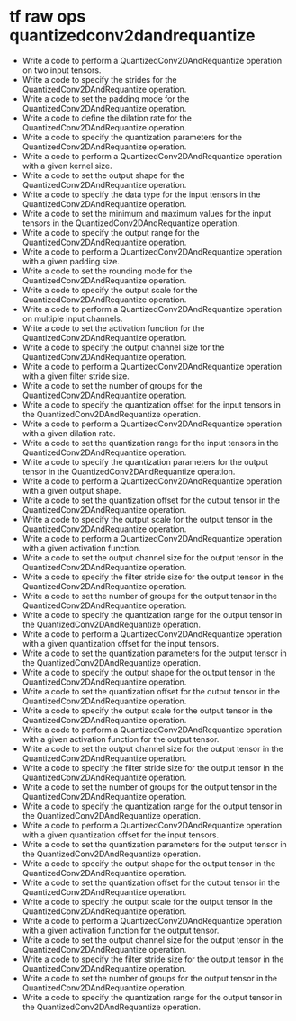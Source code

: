 # tf raw ops quantizedconv2dandrequantize

- Write a code to perform a QuantizedConv2DAndRequantize operation on two input tensors.
- Write a code to specify the strides for the QuantizedConv2DAndRequantize operation.
- Write a code to set the padding mode for the QuantizedConv2DAndRequantize operation.
- Write a code to define the dilation rate for the QuantizedConv2DAndRequantize operation.
- Write a code to specify the quantization parameters for the QuantizedConv2DAndRequantize operation.
- Write a code to perform a QuantizedConv2DAndRequantize operation with a given kernel size.
- Write a code to set the output shape for the QuantizedConv2DAndRequantize operation.
- Write a code to specify the data type for the input tensors in the QuantizedConv2DAndRequantize operation.
- Write a code to set the minimum and maximum values for the input tensors in the QuantizedConv2DAndRequantize operation.
- Write a code to specify the output range for the QuantizedConv2DAndRequantize operation.
- Write a code to perform a QuantizedConv2DAndRequantize operation with a given padding size.
- Write a code to set the rounding mode for the QuantizedConv2DAndRequantize operation.
- Write a code to specify the output scale for the QuantizedConv2DAndRequantize operation.
- Write a code to perform a QuantizedConv2DAndRequantize operation on multiple input channels.
- Write a code to set the activation function for the QuantizedConv2DAndRequantize operation.
- Write a code to specify the output channel size for the QuantizedConv2DAndRequantize operation.
- Write a code to perform a QuantizedConv2DAndRequantize operation with a given filter stride size.
- Write a code to set the number of groups for the QuantizedConv2DAndRequantize operation.
- Write a code to specify the quantization offset for the input tensors in the QuantizedConv2DAndRequantize operation.
- Write a code to perform a QuantizedConv2DAndRequantize operation with a given dilation rate.
- Write a code to set the quantization range for the input tensors in the QuantizedConv2DAndRequantize operation.
- Write a code to specify the quantization parameters for the output tensor in the QuantizedConv2DAndRequantize operation.
- Write a code to perform a QuantizedConv2DAndRequantize operation with a given output shape.
- Write a code to set the quantization offset for the output tensor in the QuantizedConv2DAndRequantize operation.
- Write a code to specify the output scale for the output tensor in the QuantizedConv2DAndRequantize operation.
- Write a code to perform a QuantizedConv2DAndRequantize operation with a given activation function.
- Write a code to set the output channel size for the output tensor in the QuantizedConv2DAndRequantize operation.
- Write a code to specify the filter stride size for the output tensor in the QuantizedConv2DAndRequantize operation.
- Write a code to set the number of groups for the output tensor in the QuantizedConv2DAndRequantize operation.
- Write a code to specify the quantization range for the output tensor in the QuantizedConv2DAndRequantize operation.
- Write a code to perform a QuantizedConv2DAndRequantize operation with a given quantization offset for the input tensors.
- Write a code to set the quantization parameters for the output tensor in the QuantizedConv2DAndRequantize operation.
- Write a code to specify the output shape for the output tensor in the QuantizedConv2DAndRequantize operation.
- Write a code to set the quantization offset for the output tensor in the QuantizedConv2DAndRequantize operation.
- Write a code to specify the output scale for the output tensor in the QuantizedConv2DAndRequantize operation.
- Write a code to perform a QuantizedConv2DAndRequantize operation with a given activation function for the output tensor.
- Write a code to set the output channel size for the output tensor in the QuantizedConv2DAndRequantize operation.
- Write a code to specify the filter stride size for the output tensor in the QuantizedConv2DAndRequantize operation.
- Write a code to set the number of groups for the output tensor in the QuantizedConv2DAndRequantize operation.
- Write a code to specify the quantization range for the output tensor in the QuantizedConv2DAndRequantize operation.
- Write a code to perform a QuantizedConv2DAndRequantize operation with a given quantization offset for the input tensors.
- Write a code to set the quantization parameters for the output tensor in the QuantizedConv2DAndRequantize operation.
- Write a code to specify the output shape for the output tensor in the QuantizedConv2DAndRequantize operation.
- Write a code to set the quantization offset for the output tensor in the QuantizedConv2DAndRequantize operation.
- Write a code to specify the output scale for the output tensor in the QuantizedConv2DAndRequantize operation.
- Write a code to perform a QuantizedConv2DAndRequantize operation with a given activation function for the output tensor.
- Write a code to set the output channel size for the output tensor in the QuantizedConv2DAndRequantize operation.
- Write a code to specify the filter stride size for the output tensor in the QuantizedConv2DAndRequantize operation.
- Write a code to set the number of groups for the output tensor in the QuantizedConv2DAndRequantize operation.
- Write a code to specify the quantization range for the output tensor in the QuantizedConv2DAndRequantize operation.